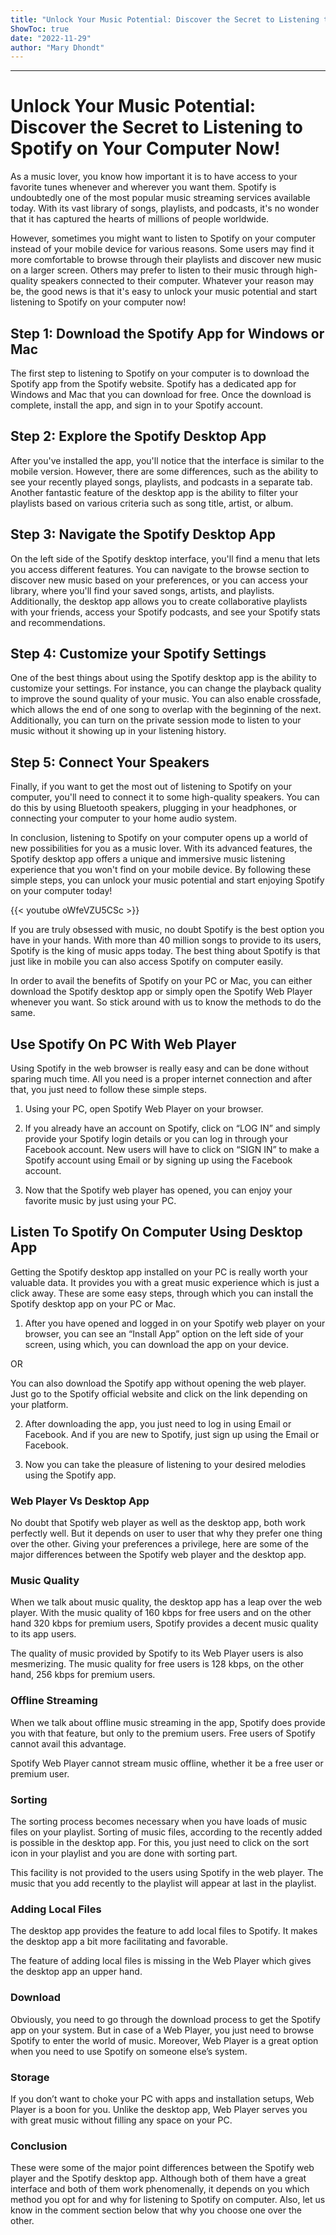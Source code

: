 ```yaml
---
title: "Unlock Your Music Potential: Discover the Secret to Listening to Spotify on Your Computer Now!"
ShowToc: true 
date: "2022-11-29"
author: "Mary Dhondt"
---
```

*****
# Unlock Your Music Potential: Discover the Secret to Listening to Spotify on Your Computer Now!

As a music lover, you know how important it is to have access to your favorite tunes whenever and wherever you want them. Spotify is undoubtedly one of the most popular music streaming services available today. With its vast library of songs, playlists, and podcasts, it's no wonder that it has captured the hearts of millions of people worldwide.

However, sometimes you might want to listen to Spotify on your computer instead of your mobile device for various reasons. Some users may find it more comfortable to browse through their playlists and discover new music on a larger screen. Others may prefer to listen to their music through high-quality speakers connected to their computer. Whatever your reason may be, the good news is that it's easy to unlock your music potential and start listening to Spotify on your computer now!

## Step 1: Download the Spotify App for Windows or Mac

The first step to listening to Spotify on your computer is to download the Spotify app from the Spotify website. Spotify has a dedicated app for Windows and Mac that you can download for free. Once the download is complete, install the app, and sign in to your Spotify account.

## Step 2: Explore the Spotify Desktop App

After you've installed the app, you'll notice that the interface is similar to the mobile version. However, there are some differences, such as the ability to see your recently played songs, playlists, and podcasts in a separate tab. Another fantastic feature of the desktop app is the ability to filter your playlists based on various criteria such as song title, artist, or album.

## Step 3: Navigate the Spotify Desktop App

On the left side of the Spotify desktop interface, you'll find a menu that lets you access different features. You can navigate to the browse section to discover new music based on your preferences, or you can access your library, where you'll find your saved songs, artists, and playlists. Additionally, the desktop app allows you to create collaborative playlists with your friends, access your Spotify podcasts, and see your Spotify stats and recommendations.

## Step 4: Customize your Spotify Settings

One of the best things about using the Spotify desktop app is the ability to customize your settings. For instance, you can change the playback quality to improve the sound quality of your music. You can also enable crossfade, which allows the end of one song to overlap with the beginning of the next. Additionally, you can turn on the private session mode to listen to your music without it showing up in your listening history.

## Step 5: Connect Your Speakers

Finally, if you want to get the most out of listening to Spotify on your computer, you'll need to connect it to some high-quality speakers. You can do this by using Bluetooth speakers, plugging in your headphones, or connecting your computer to your home audio system.

In conclusion, listening to Spotify on your computer opens up a world of new possibilities for you as a music lover. With its advanced features, the Spotify desktop app offers a unique and immersive music listening experience that you won't find on your mobile device. By following these simple steps, you can unlock your music potential and start enjoying Spotify on your computer today!

{{< youtube oWfeVZU5CSc >}} 



If you are truly obsessed with music, no doubt Spotify is the best option you have in your hands. With more than 40 million songs to provide to its users, Spotify is the king of music apps today. The best thing about Spotify is that just like in mobile you can also access Spotify on computer easily.
 
In order to avail the benefits of Spotify on your PC or Mac, you can either download the Spotify desktop app or simply open the Spotify Web Player whenever you want. So stick around with us to know the methods to do the same.
 
## Use Spotify On PC With Web Player
 
Using Spotify in the web browser is really easy and can be done without sparing much time. All you need is a proper internet connection and after that, you just need to follow these simple steps.
 
1. Using your PC, open Spotify Web Player on your browser.
 
2. If you already have an account on Spotify, click on “LOG IN” and simply provide your Spotify login details or you can log in through your Facebook account. New users will have to click on “SIGN IN” to make a Spotify account using Email or by signing up using the Facebook account.
 
3. Now that the Spotify web player has opened, you can enjoy your favorite music by just using your PC.
 
## Listen To Spotify On Computer Using Desktop App
 
Getting the Spotify desktop app installed on your PC is really worth your valuable data. It provides you with a great music experience which is just a click away. These are some easy steps, through which you can install the Spotify desktop app on your PC or Mac.
 
1. After you have opened and logged in on your Spotify web player on your browser, you can see an “Install App” option on the left side of your screen, using which, you can download the app on your device.
 
OR
 
You can also download the Spotify app without opening the web player. Just go to the Spotify official website and click on the link depending on your platform.
 
2. After downloading the app, you just need to log in using Email or Facebook. And if you are new to Spotify, just sign up using the Email or Facebook.
 
4. Now you can take the pleasure of listening to your desired melodies using the Spotify app.
 
### Web Player Vs Desktop App
 
No doubt that Spotify web player as well as the desktop app, both work perfectly well. But it depends on user to user that why they prefer one thing over the other. Giving your preferences a privilege, here are some of the major differences between the Spotify web player and the desktop app.
 
### Music Quality
 
When we talk about music quality, the desktop app has a leap over the web player. With the music quality of 160 kbps for free users and on the other hand 320 kbps for premium users, Spotify provides a decent music quality to its app users.
 
The quality of music provided by Spotify to its Web Player users is also mesmerizing. The music quality for free users is 128 kbps, on the other hand, 256 kbps for premium users.
 
### Offline Streaming
 
When we talk about offline music streaming in the app, Spotify does provide you with that feature, but only to the premium users. Free users of Spotify cannot avail this advantage.
 
Spotify Web Player cannot stream music offline, whether it be a free user or premium user.
 
### Sorting
 
The sorting process becomes necessary when you have loads of music files on your playlist. Sorting of music files, according to the recently added is possible in the desktop app. For this, you just need to click on the sort icon in your playlist and you are done with sorting part.
 
This facility is not provided to the users using Spotify in the web player. The music that you add recently to the playlist will appear at last in the playlist.
 
### Adding Local Files
 
The desktop app provides the feature to add local files to Spotify. It makes the desktop app a bit more facilitating and favorable.
 
The feature of adding local files is missing in the Web Player which gives the desktop app an upper hand.
 
### Download
 
Obviously, you need to go through the download process to get the Spotify app on your system. But in case of a Web Player, you just need to browse Spotify to enter the world of music. Moreover, Web Player is a great option when you need to use Spotify on someone else’s system.
 
### Storage
 
If you don’t want to choke your PC with apps and installation setups, Web Player is a boon for you. Unlike the desktop app, Web Player serves you with great music without filling any space on your PC.
 
### Conclusion
 
These were some of the major point differences between the Spotify web player and the Spotify desktop app. Although both of them have a great interface and both of them work phenomenally, it depends on you which method you opt for and why for listening to Spotify on computer. Also, let us know in the comment section below that why you choose one over the other.




